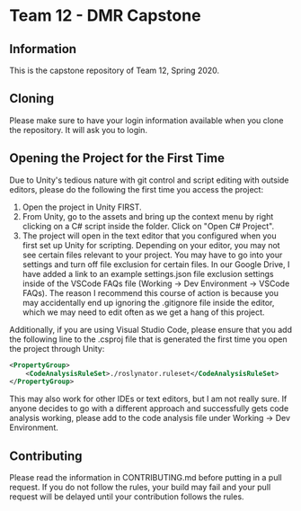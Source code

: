 # Team 12 - DMR Capstone

## Information
This is the capstone repository of Team 12, Spring 2020.

## Cloning
Please make sure to have your login information available when you clone the repository. It will ask you to login.

## Opening the Project for the First Time
Due to Unity's tedious nature with git control and script editing with outside editors, please do the following the first time you access the project:
1. Open the project in Unity FIRST.
2. From Unity, go to the assets and bring up the context menu by right clicking on a C# script inside the folder. Click on "Open C# Project".
3. The project will open in the text editor that you configured when you first set up Unity for scripting. Depending on your editor, you may not see certain files relevant to your project. You may have to go into your settings and turn off file exclusion for certain files. In our Google Drive, I have added a link to an example settings.json file exclusion settings inside of the VSCode FAQs file (Working -> Dev Environment -> VSCode FAQs).
The reason I recommend this course of action is because you may accidentally end up ignoring the .gitignore file inside the editor, which we may need to edit often as we get a hang of this project.

Additionally, if you are using Visual Studio Code, please ensure that you add the following line to the .csproj file that is generated the first time you open the project through Unity:
```xml
<PropertyGroup>
    <CodeAnalysisRuleSet>./roslynator.ruleset</CodeAnalysisRuleSet>
</PropertyGroup>
```
This may also work for other IDEs or text editors, but I am not really sure. If anyone decides to go with a different approach and successfully gets code analysis working, please add to the code analysis file under Working -> Dev Environment.

## Contributing
Please read the information in CONTRIBUTING.md before putting in a pull request. If you do not follow the rules, your build may fail and your pull request will be delayed until your contribution follows the rules.
